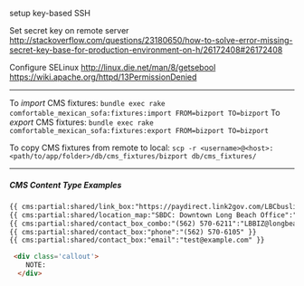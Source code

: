 setup key-based SSH


Set secret key on remote server
http://stackoverflow.com/questions/23180650/how-to-solve-error-missing-secret-key-base-for-production-environment-on-h/26172408#26172408


Configure SELinux
http://linux.die.net/man/8/getsebool
https://wiki.apache.org/httpd/13PermissionDenied


----------

To *import* CMS fixtures: `bundle exec rake comfortable_mexican_sofa:fixtures:import FROM=bizport TO=bizport`
To *export* CMS fixtures: `bundle exec rake comfortable_mexican_sofa:fixtures:export FROM=bizport TO=bizport`

To copy CMS fixtures from remote to local: `scp -r <username>@<host>:<path/to/app/folder>/db/cms_fixtures/bizport db/cms_fixtures/`

----------

##### CMS Content Type Examples

```html
{{ cms:partial:shared/link_box:"https://paydirect.link2gov.com/LBCbuslicense/ItemSearch":"PAY":"Renewal Fee Online" }}
{{ cms:partial:shared/location_map:"SBDC: Downtown Long Beach Office":"309 Pine Ave, Long Beach, CA 90802" }}
{{ cms:partial:shared/contact_box_combo:"(562) 570-6211":"LBBIZ@longbeach.gov" }}
{{ cms:partial:shared/contact_box:"phone":"(562) 570-6105" }}
{{ cms:partial:shared/contact_box:"email":"test@example.com" }}

 <div class='callout'>
    NOTE:
  </div>
```
